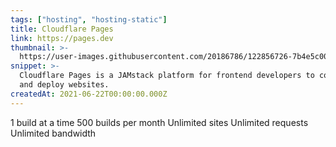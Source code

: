 ```yaml
---
tags: ["hosting", "hosting-static"]
title: Cloudflare Pages
link: https://pages.dev
thumbnail: >-
  https://user-images.githubusercontent.com/20186786/122856726-7b4e5c00-d341-11eb-9bd7-1052a82f6b02.png
snippet: >-
  Cloudflare Pages is a JAMstack platform for frontend developers to collaborate
  and deploy websites.
createdAt: 2021-06-22T00:00:00.000Z
---
```

1 build at a time
500 builds per month
Unlimited sites
Unlimited requests
Unlimited bandwidth